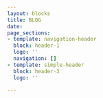 ```yaml
---
layout: blocks
title: BLOG
date: 
page_sections:
- template: navigation-header
  block: header-1
  logo: ''
  navigation: []
- template: simple-header
  block: header-3
  logo: ''

---
```


